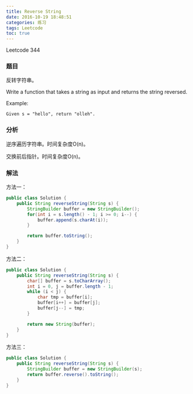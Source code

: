 ```yaml
---
title: Reverse String
date: 2016-10-19 18:48:51
categories: 练习
tags: Leetcode
toc: true
---
```


Leetcode 344

### 题目

反转字符串。

Write a function that takes a string as input and returns the string reversed.

Example:

```
Given s = "hello", return "olleh".
```

### 分析

逆序遍历字符串。时间复杂度O(n)。

交换前后指针。时间复杂度O(n)。

### 解法

方法一：

```java
public class Solution {
    public String reverseString(String s) {
        StringBuilder buffer = new StringBuilder();
        for(int i = s.length() - 1; i >= 0; i--) {
            buffer.append(s.charAt(i));
        }

        return buffer.toString();
    }
}
```

方法二：

```java
public class Solution {
    public String reverseString(String s) {
        char[] buffer = s.toCharArray();
        int i = 0, j = buffer.length - 1;
        while (i < j) {
            char tmp = buffer[i];
            buffer[i++] = buffer[j];
            buffer[j--] = tmp;
        }

        return new String(buffer);
    }
}
```

方法三：

```java
public class Solution {
    public String reverseString(String s) {
        StringBuilder buffer = new StringBuilder(s);
        return buffer.reverse().toString();
    }
}
```